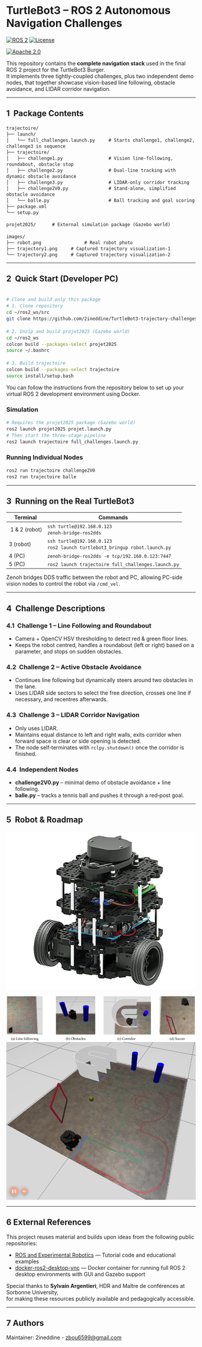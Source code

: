 # TurtleBot3 – ROS 2 Autonomous Navigation Challenges

[![ROS 2](https://img.shields.io/badge/ROS%202-Humble-blue)](https://docs.ros.org/en/humble/)
[![License](https://img.shields.io/badge/License-Apache%202.0-green)](https://opensource.org/licenses/Apache-2.0)

[![Apache 2.0](https://img.shields.io/badge/Apache-2.0-blue.svg)](http://www.apache.org/licenses/LICENSE-2.0)

This repository contains the **complete navigation stack** used in the final ROS 2 project for the TurtleBot3 Burger.  
It implements three tightly-coupled challenges, plus two independent demo nodes, that together showcase vision-based line following, obstacle avoidance, and LIDAR corridor navigation.  

---

## 1  Package Contents

```
trajectoire/
├── launch/
│   └── full_challenges.launch.py     # Starts challenge1, challenge2, challenge3 in sequence
├── trajectoire/
│   ├── challenge1.py                 # Vision line‑following, roundabout, obstacle stop
│   ├── challenge2.py                 # Dual‑line tracking with dynamic obstacle avoidance
│   ├── challenge3.py                 # LIDAR-only corridor tracking
│   ├── challenge2V0.py               # Stand‑alone, simplified obstacle avoidance
│   └── balle.py                      # Ball tracking and goal scoring
├── package.xml
└── setup.py

projet2025/      # External simulation package (Gazebo world)

images/
├── robot.png                # Real robot photo
├── trajectory1.png     # Captured trajectory visualization-1
└── trajectory2.png     # Captured trajectory visualization-2
```
---

## 2  Quick Start (Developer PC)

```bash

# Clone and build only this package
# 1. Clone repository
cd ~/ros2_ws/src
git clone https://github.com/2ineddine/TurtleBot3-trajectory-challenges.git

# 2. Unzip and build projet2025 (Gazebo world)
cd ~/ros2_ws
colcon build --packages-select projet2025
source ~/.bashrc

# 3. Build trajectoire
colcon build --packages-select trajectoire
source install/setup.bash

```
You can follow the instructions from the repository below to set up your virtual ROS 2 development environment using Docker.

### Simulation

```bash
# Requires the projet2025 package (Gazebo world)
ros2 launch projet2025 projet.launch.py
# Then start the three‑stage pipeline
ros2 launch trajectoire full_challenges.launch.py
```

### Running Individual Nodes

```bash
ros2 run trajectoire challenge2V0
ros2 run trajectoire balle
```

---

## 3  Running on the Real TurtleBot3

| Terminal | Commands |
|----------|----------|
| 1 & 2 (robot) | `ssh turtle@192.168.0.123` <br> `zenoh-bridge-ros2dds` |
| 3 (robot) | `ssh turtle@192.168.0.123` <br> `ros2 launch turtlebot3_bringup robot.launch.py` |
| 4 (PC) | `zenoh-bridge-ros2dds -e tcp/192.168.0.123:7447` |
| 5 (PC) | `ros2 launch trajectoire full_challenges.launch.py` |

Zenoh bridges DDS traffic between the robot and PC, allowing PC-side vision nodes to control the robot via `/cmd_vel`.

---

## 4  Challenge Descriptions

### 4.1  Challenge 1 – Line Following and Roundabout
* Camera + OpenCV HSV thresholding to detect red & green floor lines.  
* Keeps the robot centred, handles a roundabout (left or right) based on a parameter, and stops on sudden obstacles.

### 4.2  Challenge 2 – Active Obstacle Avoidance
* Continues line following but dynamically steers around two obstacles in the lane.  
* Uses LIDAR side sectors to select the free direction, crosses one line if necessary, and recentres afterwards.

### 4.3  Challenge 3 – LIDAR Corridor Navigation
* Only uses LIDAR.  
* Maintains equal distance to left and right walls, exits corridor when forward space is clear or side opening is detected.  
* The node self‑terminates with `rclpy.shutdown()` once the corridor is finished.

### 4.4  Independent Nodes
* **challenge2V0.py** – minimal demo of obstacle avoidance + line following.  
* **balle.py** – tracks a tennis ball and pushes it through a red‑post goal.

---

## 5  Robot & Roadmap




![TurtleBot3 Burger](images/robot.png)

![Trajectory1](images/trajectory1.PNG)
![Trajectory2](images/trajectory2.PNG)


---


## 6  External References

This project reuses material and builds upon ideas from the following public repositories:

- [ROS and Experimental Robotics](https://github.com/sylarevan/ROS_and_Experimental_Robotics) — Tutorial code and educational examples
- [docker-ros2-desktop-vnc](https://github.com/sylarevan/docker-ros2-desktop-vnc) — Docker container for running full ROS 2 desktop environments with GUI and Gazebo support

Special thanks to **Sylvain Argentieri**, HDR and Maître de conférences at Sorbonne University,  
for making these resources publicly available and pedagogically accessible.

---
## 7  Authors
Maintainer: 2ineddine - zbou6599@gmail.com  

